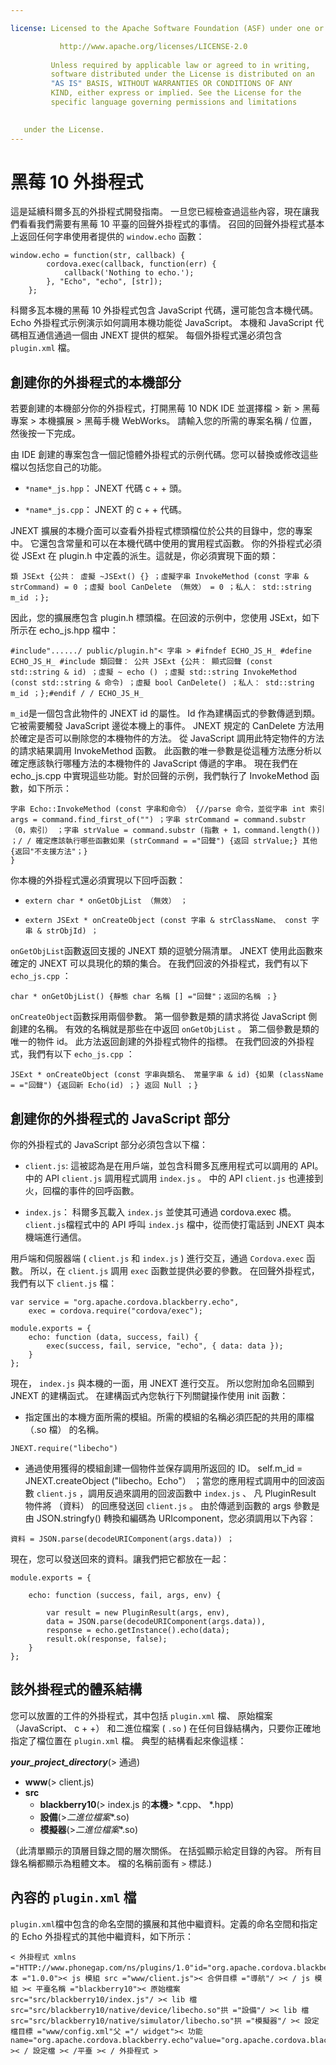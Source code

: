 ```yaml
---

license: Licensed to the Apache Software Foundation (ASF) under one or more contributor license agreements. See the NOTICE file distributed with this work for additional information regarding copyright ownership. The ASF licenses this file to you under the Apache License, Version 2.0 (the "License"); you may not use this file except in compliance with the License. You may obtain a copy of the License at

           http://www.apache.org/licenses/LICENSE-2.0
    
         Unless required by applicable law or agreed to in writing,
         software distributed under the License is distributed on an
         "AS IS" BASIS, WITHOUT WARRANTIES OR CONDITIONS OF ANY
         KIND, either express or implied. See the License for the
         specific language governing permissions and limitations
    

   under the License.
---
```


# 黑莓 10 外掛程式

這是延續科爾多瓦的外掛程式開發指南。 一旦您已經檢查過這些內容，現在讓我們看看我們需要有黑莓 10 平臺的回聲外掛程式的事情。 召回的回聲外掛程式基本上返回任何字串使用者提供的 `window.echo` 函數：

    window.echo = function(str, callback) {
            cordova.exec(callback, function(err) {
                callback('Nothing to echo.');
            }, "Echo", "echo", [str]);
        };
    

科爾多瓦本機的黑莓 10 外掛程式包含 JavaScript 代碼，還可能包含本機代碼。 Echo 外掛程式示例演示如何調用本機功能從 JavaScript。 本機和 JavaScript 代碼相互通信通過一個由 JNEXT 提供的框架。 每個外掛程式還必須包含 `plugin.xml` 檔。

## 創建你的外掛程式的本機部分

若要創建的本機部分你的外掛程式，打開黑莓 10 NDK IDE 並選擇檔 > 新 > 黑莓專案 > 本機擴展 > 黑莓手機 WebWorks。 請輸入您的所需的專案名稱 / 位置，然後按一下完成。

由 IDE 創建的專案包含一個記憶體外掛程式的示例代碼。您可以替換或修改這些檔以包括您自己的功能。

*   `*name*_js.hpp`： JNEXT 代碼 c + + 頭。

*   `*name*_js.cpp`： JNEXT 的 c + + 代碼。

JNEXT 擴展的本機介面可以查看外掛程式標頭檔位於公共的目錄中，您的專案中。 它還包含常量和可以在本機代碼中使用的實用程式函數。 你的外掛程式必須從 JSExt 在 plugin.h 中定義的派生。這就是，你必須實現下面的類：

    類 JSExt {公共： 虛擬 ~JSExt() {} ；虛擬字串 InvokeMethod (const 字串 & strCommand) = 0 ；虛擬 bool CanDelete （無效） = 0 ；私人： std::string m_id ；};
    

因此，您的擴展應包含 plugin.h 標頭檔。在回波的示例中，您使用 JSExt，如下所示在 echo_js.hpp 檔中：

    #include"....../ public/plugin.h"< 字串 > #ifndef ECHO_JS_H_ #define ECHO_JS_H_ #include 類回聲： 公共 JSExt {公共： 顯式回聲 (const std::string & id) ；虛擬 ~ echo () ；虛擬 std::string InvokeMethod (const std::string & 命令) ；虛擬 bool CanDelete() ；私人： std::string m_id ；};#endif / / ECHO_JS_H_
    

`m_id`是一個包含此物件的 JNEXT id 的屬性。 Id 作為建構函式的參數傳遞到類。 它被需要觸發 JavaScript 邊從本機上的事件。 JNEXT 規定的 CanDelete 方法用於確定是否可以刪除您的本機物件的方法。 從 JavaScript 調用此特定物件的方法的請求結果調用 InvokeMethod 函數。 此函數的唯一參數是從這種方法應分析以確定應該執行哪種方法的本機物件的 JavaScript 傳遞的字串。 現在我們在 echo_js.cpp 中實現這些功能。對於回聲的示例，我們執行了 InvokeMethod 函數，如下所示：

    字串 Echo::InvokeMethod (const 字串和命令） {//parse 命令，並從字串 int 索引 args = command.find_first_of("") ；字串 strCommand = command.substr （0，索引） ；字串 strValue = command.substr (指數 + 1，command.length()) ；/ / 確定應該執行哪些函數如果 (strCommand = ="回聲") {返回 strValue;} 其他 {返回"不支援方法"；}
    }
    

你本機的外掛程式還必須實現以下回呼函數：

*   `extern char * onGetObjList （無效） ；`

*   `extern JSExt * onCreateObject (const 字串 & strClassName、 const 字串 & strObjId) ；`

`onGetObjList`函數返回支援的 JNEXT 類的逗號分隔清單。 JNEXT 使用此函數來確定的 JNEXT 可以具現化的類的集合。 在我們回波的外掛程式，我們有以下 `echo_js.cpp` ：

    char * onGetObjList() {靜態 char 名稱 [] ="回聲"；返回的名稱 ；}
    

`onCreateObject`函數採用兩個參數。 第一個參數是類的請求將從 JavaScript 側創建的名稱。 有效的名稱就是那些在中返回 `onGetObjList` 。 第二個參數是類的唯一的物件 id。 此方法返回創建的外掛程式物件的指標。 在我們回波的外掛程式，我們有以下 `echo_js.cpp` ：

    JSExt * onCreateObject (const 字串與類名、 常量字串 & id) {如果 (className = ="回聲") {返回新 Echo(id) ；} 返回 Null ；}
    

## 創建你的外掛程式的 JavaScript 部分

你的外掛程式的 JavaScript 部分必須包含以下檔：

*   `client.js`: 這被認為是在用戶端，並包含科爾多瓦應用程式可以調用的 API。 中的 API `client.js` 調用程式調用 `index.js` 。 中的 API `client.js` 也連接到火，回檔的事件的回呼函數。

*   `index.js`： 科爾多瓦載入 `index.js` 並使其可通過 cordova.exec 橋。 `client.js`檔程式中的 API 呼叫 `index.js` 檔中，從而使打電話到 JNEXT 與本機端進行通信。

用戶端和伺服器端 ( `client.js` 和 `index.js` ) 進行交互，通過 `Cordova.exec` 函數。 所以，在 `client.js` 調用 `exec` 函數並提供必要的參數。 在回聲外掛程式，我們有以下 `client.js` 檔：

    var service = "org.apache.cordova.blackberry.echo",
        exec = cordova.require("cordova/exec");
    
    module.exports = {
        echo: function (data, success, fail) {
            exec(success, fail, service, "echo", { data: data });
        }
    };
    

現在， `index.js` 與本機的一面，用 JNEXT 進行交互。 所以您附加命名回顯到 JNEXT 的建構函式。 在建構函式內您執行下列關鍵操作使用 init 函數：

*   指定匯出的本機方面所需的模組。所需的模組的名稱必須匹配的共用的庫檔 （.so 檔） 的名稱。

`JNEXT.require("libecho")`

*   通過使用獲得的模組創建一個物件並保存調用所返回的 ID。 self.m_id = JNEXT.createObject ("libecho。Echo"） ；當您的應用程式調用中的回波函數 `client.js` ，調用反過來調用的回波函數中 `index.js` 、 凡 PluginResult 物件將 （資料） 的回應發送回 `client.js` 。 由於傳遞到函數的 args 參數是由 JSON.stringfy() 轉換和編碼為 URIcomponent，您必須調用以下內容：

`資料 = JSON.parse(decodeURIComponent(args.data)) ；`

現在，您可以發送回來的資料。讓我們把它都放在一起：

    module.exports = {
    
        echo: function (success, fail, args, env) {
    
            var result = new PluginResult(args, env),
            data = JSON.parse(decodeURIComponent(args.data)),
            response = echo.getInstance().echo(data);
            result.ok(response, false);
        }
    };
    

## 該外掛程式的體系結構

您可以放置的工件的外掛程式，其中包括 `plugin.xml` 檔、 原始檔案 （JavaScript、 c + +） 和二進位檔案 ( `.so` ) 在任何目錄結構內，只要你正確地指定了檔位置在 `plugin.xml` 檔。 典型的結構看起來像這樣：

***your\_project\_directory***(> 通過)

*   **www**(> client.js)
*   **src** 
    *   **blackberry10**(> index.js 的**本機**> *.cpp、 *.hpp)
    *   **設備**(>*二進位檔案**.so)
    *   **模擬器**(>*二進位檔案**.so)

（此清單顯示的頂層目錄之間的層次關係。 在括弧顯示給定目錄的內容。 所有目錄名稱都顯示為粗體文本。 檔的名稱前面有 `>` 標誌.)

## 內容的 `plugin.xml` 檔

`plugin.xml`檔中包含的命名空間的擴展和其他中繼資料。定義的命名空間和指定的 Echo 外掛程式的其他中繼資料，如下所示：

    < 外掛程式 xmlns ="HTTP://www.phonegap.com/ns/plugins/1.0"id="org.apache.cordova.blackberry.echo"版本 ="1.0.0">< js 模組 src ="www/client.js">< 合併目標 ="導航"/ >< / js 模組 >< 平臺名稱 ="blackberry10">< 原始檔案 src="src/blackberry10/index.js"/ >< lib 檔 src="src/blackberry10/native/device/libecho.so"拱 ="設備"/ >< lib 檔 src="src/blackberry10/native/simulator/libecho.so"拱 ="模擬器"/ >< 設定檔目標 ="www/config.xml"父 ="/ widget">< 功能 name="org.apache.cordova.blackberry.echo"value="org.apache.cordova.blackberry.echo"/ >< / 設定檔 >< /平臺 >< / 外掛程式 >